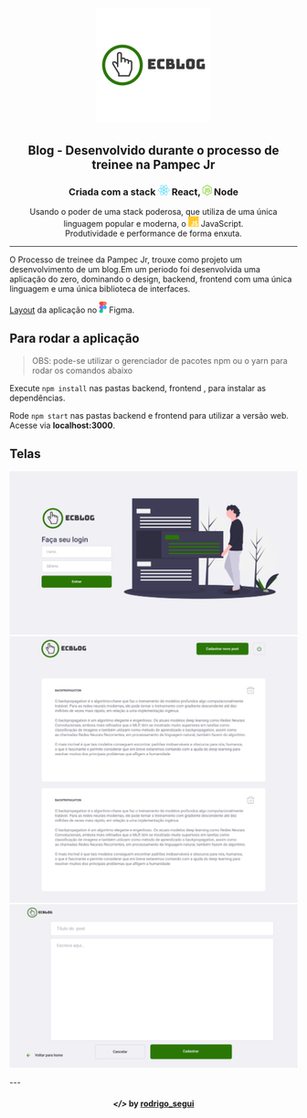 <!-- então bora codar! -->

<h1 align="center">
    <img alt="" title="" src="imgs/logo.png">
</h1>

<h2 align="center"> Blog - Desenvolvido durante o processo de treinee na Pampec Jr </h2>

<h3 align="center"> Criada com a stack <img src="imgs/react.png" alt="react" height="18"> React, <img src="imgs/node.png" alt="node" height="18"> Node </h3>

<p align="center"> Usando o poder de uma stack poderosa, que utiliza de uma única linguagem popular e moderna, o <img src="imgs/js.png" height="18" alt="javascript"> JavaScript. <br> Produtividade e performance de forma enxuta. </p>

---

O Processo de treinee da Pampec Jr, trouxe como projeto um desenvolvimento de um blog.Em um periodo foi desenvolvida uma aplicação do zero, dominando o design, backend, frontend com uma única linguagem e uma única biblioteca de interfaces.

[Layout](https://www.figma.com/file/F7J0xOo7et8KzWBLFZFL89/ec---blog-treinee%2Fpampec) da aplicação no <img src="imgs/figma.png" alt="figma" height="20"> Figma.

## Para rodar a aplicação

> OBS: pode-se utilizar o gerenciador de pacotes npm ou o yarn para rodar os comandos abaixo

Execute ```npm install``` nas pastas backend, frontend , para instalar as dependências.

Rode ```npm start``` nas pastas backend e frontend para utilizar a versão web. Acesse via **localhost:3000**.


## Telas

<p align="center">
    <img alt="" title="" src="imgs/print1.png">
    <img alt="" title="" src="imgs/print2.png">
    <img alt="" title="" src="imgs/print3.png">
</p>
---

<h4 align="center"> <em>&lt;/&gt;</em> by <a href="https://github.com/Rodrigo-Segui" target="_blank">rodrigo_segui</a> </h4>
